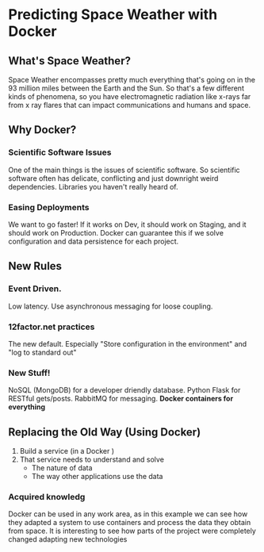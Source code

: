 # Predicting Space Weather with Docker

## What's Space Weather?
Space Weather encompasses pretty much everything that's going on in the 93 million miles between the Earth and the Sun. So that's a few different kinds of phenomena, so you have electromagnetic radiation like x-rays far from x ray flares that can impact communications and humans and space. 

## Why Docker?
### Scientific Software Issues
One of the main things is the issues of scientific software. So scientific software often has delicate, conflicting and just downright weird dependencies. Libraries you haven't really heard of. 
### Easing Deployments 
We want to go faster! If it works on Dev, it should work on Staging, and it should work on Production. Docker can guarantee this if we solve configuration and data persistence for each project. 

## New Rules
### Event Driven.
Low latency. Use asynchronous messaging for loose coupling. 
### 12factor.net practices
The new default. Especially "Store configuration in the environment" and "log to standard out" 
### New Stuff! 
NoSQL (MongoDB) for a developer driendly database. Python Flask for RESTful gets/posts. RabbitMQ for messaging. **Docker containers for everything** 

## Replacing the Old Way (Using Docker)
1. Build a service (in a Docker )
2. That service needs to understand and solve 
    - The nature of data 
    - The way other applications use the data



### Acquired knowledg
Docker can be used in any work area, as in this example we can see how they adapted a system to use containers and process the data they obtain from space. It is interesting to see how parts of the project were completely changed adapting new technologies